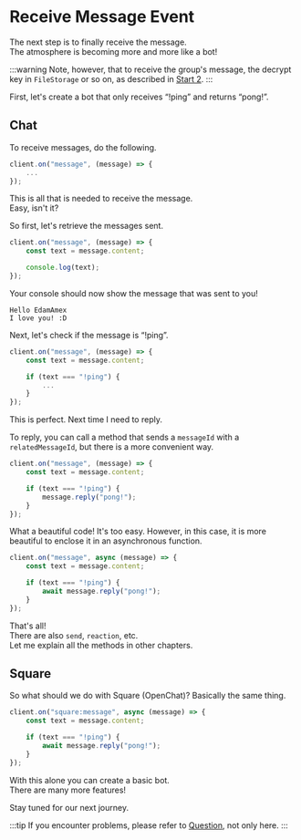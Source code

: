 # Receive Message Event

The next step is to finally receive the message.  
The atmosphere is becoming more and more like a bot!  

:::warning
Note, however, that to receive the group's message, the decrypt key in `FileStorage` or so on, as described in [Start 2](/docs/start-2).
:::

First, let's create a bot that only receives “!ping” and returns “pong!”.  

## Chat

To receive messages, do the following.

```ts
client.on("message", (message) => {
    ...
});
```

This is all that is needed to receive the message.  
Easy, isn't it?

So first, let's retrieve the messages sent.  

```ts
client.on("message", (message) => {
    const text = message.content;

    console.log(text);
});
```

Your console should now show the message that was sent to you!  

```console
Hello EdamAmex
I love you! :D
```

Next, let's check if the message is “!ping”.  

```ts
client.on("message", (message) => {
    const text = message.content;

    if (text === "!ping") {
        ...     
    }
});
```

This is perfect. Next time I need to reply.  

To reply, you can call a method that sends a `messageId` with a `relatedMessageId`, but there is a more convenient way.  

```ts
client.on("message", (message) => {
    const text = message.content;

    if (text === "!ping") {
        message.reply("pong!");
    }
});
```

What a beautiful code!
It's too easy. However, in this case, it is more beautiful to enclose it in an asynchronous function.

```ts
client.on("message", async (message) => {
    const text = message.content;

    if (text === "!ping") {
        await message.reply("pong!");
    }
});
```

That's all!  
There are also `send`, `reaction`, etc.  
Let me explain all the methods in other chapters.  

## Square
So what should we do with Square (OpenChat)?
Basically the same thing.

```ts
client.on("square:message", async (message) => {
    const text = message.content;

    if (text === "!ping") {
        await message.reply("pong!");
    }
});
```

With this alone you can create a basic bot.  
There are many more features!

Stay tuned for our next journey.  

:::tip
If you encounter problems, please refer to [Question](/docs/question), not only here.
:::
